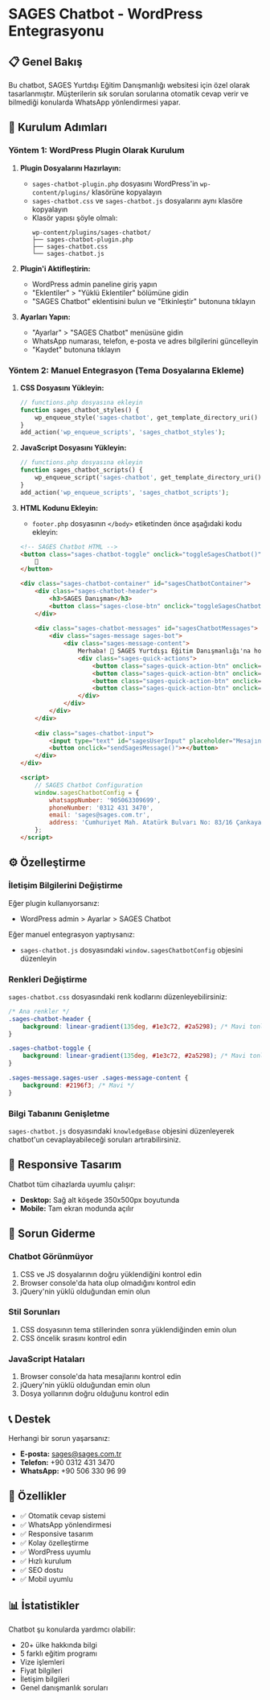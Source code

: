# SAGES Chatbot - WordPress Entegrasyonu

## 📋 Genel Bakış

Bu chatbot, SAGES Yurtdışı Eğitim Danışmanlığı websitesi için özel olarak tasarlanmıştır. Müşterilerin sık sorulan sorularına otomatik cevap verir ve bilmediği konularda WhatsApp yönlendirmesi yapar.

## 🚀 Kurulum Adımları

### Yöntem 1: WordPress Plugin Olarak Kurulum

1. **Plugin Dosyalarını Hazırlayın:**
   - `sages-chatbot-plugin.php` dosyasını WordPress'in `wp-content/plugins/` klasörüne kopyalayın
   - `sages-chatbot.css` ve `sages-chatbot.js` dosyalarını aynı klasöre kopyalayın
   - Klasör yapısı şöyle olmalı:
     ```
     wp-content/plugins/sages-chatbot/
     ├── sages-chatbot-plugin.php
     ├── sages-chatbot.css
     └── sages-chatbot.js
     ```

2. **Plugin'i Aktifleştirin:**
   - WordPress admin paneline giriş yapın
   - "Eklentiler" > "Yüklü Eklentiler" bölümüne gidin
   - "SAGES Chatbot" eklentisini bulun ve "Etkinleştir" butonuna tıklayın

3. **Ayarları Yapın:**
   - "Ayarlar" > "SAGES Chatbot" menüsüne gidin
   - WhatsApp numarası, telefon, e-posta ve adres bilgilerini güncelleyin
   - "Kaydet" butonuna tıklayın

### Yöntem 2: Manuel Entegrasyon (Tema Dosyalarına Ekleme)

1. **CSS Dosyasını Yükleyin:**
   ```php
   // functions.php dosyasına ekleyin
   function sages_chatbot_styles() {
       wp_enqueue_style('sages-chatbot', get_template_directory_uri() . '/sages-chatbot.css', array(), '1.0');
   }
   add_action('wp_enqueue_scripts', 'sages_chatbot_styles');
   ```

2. **JavaScript Dosyasını Yükleyin:**
   ```php
   // functions.php dosyasına ekleyin
   function sages_chatbot_scripts() {
       wp_enqueue_script('sages-chatbot', get_template_directory_uri() . '/sages-chatbot.js', array('jquery'), '1.0', true);
   }
   add_action('wp_enqueue_scripts', 'sages_chatbot_scripts');
   ```

3. **HTML Kodunu Ekleyin:**
   - `footer.php` dosyasının `</body>` etiketinden önce aşağıdaki kodu ekleyin:

   ```html
   <!-- SAGES Chatbot HTML -->
   <button class="sages-chatbot-toggle" onclick="toggleSagesChatbot()">
       💬
   </button>

   <div class="sages-chatbot-container" id="sagesChatbotContainer">
       <div class="sages-chatbot-header">
           <h3>SAGES Danışman</h3>
           <button class="sages-close-btn" onclick="toggleSagesChatbot()">×</button>
       </div>
       
       <div class="sages-chatbot-messages" id="sagesChatbotMessages">
           <div class="sages-message sages-bot">
               <div class="sages-message-content">
                   Merhaba! 👋 SAGES Yurtdışı Eğitim Danışmanlığı'na hoş geldiniz! Size nasıl yardımcı olabilirim?
                   <div class="sages-quick-actions">
                       <button class="sages-quick-action-btn" onclick="sendSagesQuickMessage('Hangi ülkelerde eğitim alabilirim?')">Ülke Seçenekleri</button>
                       <button class="sages-quick-action-btn" onclick="sendSagesQuickMessage('Vize işlemleri nasıl yapılır?')">Vize İşlemleri</button>
                       <button class="sages-quick-action-btn" onclick="sendSagesQuickMessage('Fiyatlar hakkında bilgi alabilir miyim?')">Fiyat Bilgileri</button>
                       <button class="sages-quick-action-btn" onclick="sendSagesQuickMessage('İletişim bilgileriniz neler?')">İletişim</button>
                   </div>
               </div>
           </div>
       </div>
       
       <div class="sages-chatbot-input">
           <input type="text" id="sagesUserInput" placeholder="Mesajınızı yazın..." onkeypress="handleSagesKeyPress(event)">
           <button onclick="sendSagesMessage()">➤</button>
       </div>
   </div>

   <script>
       // SAGES Chatbot Configuration
       window.sagesChatbotConfig = {
           whatsappNumber: '905063309699',
           phoneNumber: '0312 431 3470',
           email: 'sages@sages.com.tr',
           address: 'Cumhuriyet Mah. Atatürk Bulvarı No: 83/16 Çankaya/Ankara'
       };
   </script>
   ```

## ⚙️ Özelleştirme

### İletişim Bilgilerini Değiştirme

Eğer plugin kullanıyorsanız:
- WordPress admin > Ayarlar > SAGES Chatbot

Eğer manuel entegrasyon yaptıysanız:
- `sages-chatbot.js` dosyasındaki `window.sagesChatbotConfig` objesini düzenleyin

### Renkleri Değiştirme

`sages-chatbot.css` dosyasındaki renk kodlarını düzenleyebilirsiniz:

```css
/* Ana renkler */
.sages-chatbot-header {
    background: linear-gradient(135deg, #1e3c72, #2a5298); /* Mavi tonları */
}

.sages-chatbot-toggle {
    background: linear-gradient(135deg, #1e3c72, #2a5298); /* Mavi tonları */
}

.sages-message.sages-user .sages-message-content {
    background: #2196f3; /* Mavi */
}
```

### Bilgi Tabanını Genişletme

`sages-chatbot.js` dosyasındaki `knowledgeBase` objesini düzenleyerek chatbot'un cevaplayabileceği soruları artırabilirsiniz.

## 📱 Responsive Tasarım

Chatbot tüm cihazlarda uyumlu çalışır:
- **Desktop:** Sağ alt köşede 350x500px boyutunda
- **Mobile:** Tam ekran modunda açılır

## 🔧 Sorun Giderme

### Chatbot Görünmüyor
1. CSS ve JS dosyalarının doğru yüklendiğini kontrol edin
2. Browser console'da hata olup olmadığını kontrol edin
3. jQuery'nin yüklü olduğundan emin olun

### Stil Sorunları
1. CSS dosyasının tema stillerinden sonra yüklendiğinden emin olun
2. CSS öncelik sırasını kontrol edin

### JavaScript Hataları
1. Browser console'da hata mesajlarını kontrol edin
2. jQuery'nin yüklü olduğundan emin olun
3. Dosya yollarının doğru olduğunu kontrol edin

## 📞 Destek

Herhangi bir sorun yaşarsanız:
- **E-posta:** sages@sages.com.tr
- **Telefon:** +90 0312 431 3470
- **WhatsApp:** +90 506 330 96 99

## 🎯 Özellikler

- ✅ Otomatik cevap sistemi
- ✅ WhatsApp yönlendirmesi
- ✅ Responsive tasarım
- ✅ Kolay özelleştirme
- ✅ WordPress uyumlu
- ✅ Hızlı kurulum
- ✅ SEO dostu
- ✅ Mobil uyumlu

## 📊 İstatistikler

Chatbot şu konularda yardımcı olabilir:
- 20+ ülke hakkında bilgi
- 5 farklı eğitim programı
- Vize işlemleri
- Fiyat bilgileri
- İletişim bilgileri
- Genel danışmanlık soruları
